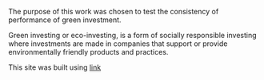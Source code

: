 The purpose of this work was chosen to test the consistency of performance of green investment.

Green investing or eco-investing, is a form of socially responsible investing where investments are made in companies that support or provide environmentally friendly products and practices. 

This site was built using [link](https://pages.github.com/)
